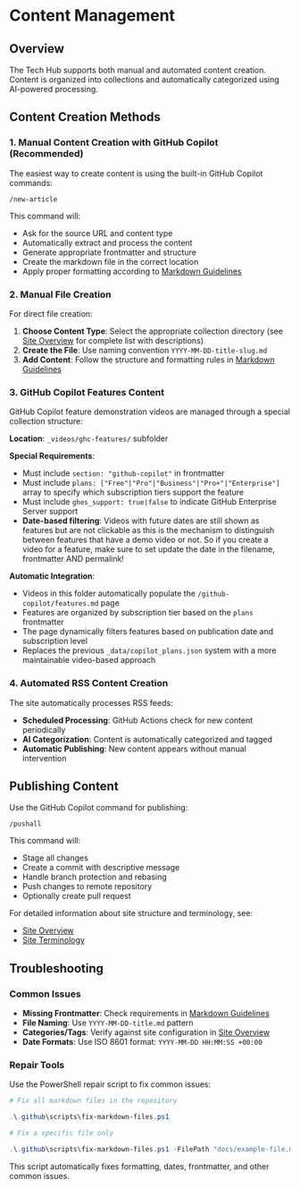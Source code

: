 # Content Management

## Overview

The Tech Hub supports both manual and automated content creation. Content is organized into collections and automatically categorized using AI-powered processing.

## Content Creation Methods

### 1. Manual Content Creation with GitHub Copilot (Recommended)

The easiest way to create content is using the built-in GitHub Copilot commands:

```text
/new-article
```

This command will:

- Ask for the source URL and content type
- Automatically extract and process the content
- Generate appropriate frontmatter and structure
- Create the markdown file in the correct location
- Apply proper formatting according to [Markdown Guidelines](markdown-guidelines.md)

### 2. Manual File Creation

For direct file creation:

1. **Choose Content Type**: Select the appropriate collection directory (see [Site Overview](site-overview.md) for complete list with descriptions)
2. **Create the File**: Use naming convention `YYYY-MM-DD-title-slug.md`
3. **Add Content**: Follow the structure and formatting rules in [Markdown Guidelines](markdown-guidelines.md)

### 3. GitHub Copilot Features Content

GitHub Copilot feature demonstration videos are managed through a special collection structure:

**Location**: `_videos/ghc-features/` subfolder

**Special Requirements**:

- Must include `section: "github-copilot"` in frontmatter
- Must include `plans: ["Free"|"Pro"|"Business"|"Pro+"|"Enterprise"]` array to specify which subscription tiers support the feature
- Must include `ghes_support: true|false` to indicate GitHub Enterprise Server support
- **Date-based filtering**: Videos with future dates are still shown as features but are not clickable as this is the mechanism to distinguish between features that have a demo video or not. So if you create a video for a feature, make sure to set update the date in the filename, frontmatter AND permalink!

**Automatic Integration**:

- Videos in this folder automatically populate the `/github-copilot/features.md` page
- Features are organized by subscription tier based on the `plans` frontmatter
- The page dynamically filters features based on publication date and subscription level
- Replaces the previous `_data/copilot_plans.json` system with a more maintainable video-based approach

### 4. Automated RSS Content Creation

The site automatically processes RSS feeds:

- **Scheduled Processing**: GitHub Actions check for new content periodically
- **AI Categorization**: Content is automatically categorized and tagged
- **Automatic Publishing**: New content appears without manual intervention

## Publishing Content

Use the GitHub Copilot command for publishing:

```text
/pushall
```

This command will:

- Stage all changes
- Create a commit with descriptive message
- Handle branch protection and rebasing
- Push changes to remote repository
- Optionally create pull request

For detailed information about site structure and terminology, see:

- [Site Overview](site-overview.md)
- [Site Terminology](terminology.md)

## Troubleshooting

### Common Issues

- **Missing Frontmatter**: Check requirements in [Markdown Guidelines](markdown-guidelines.md)
- **File Naming**: Use `YYYY-MM-DD-title.md` pattern
- **Categories/Tags**: Verify against site configuration in [Site Overview](site-overview.md)
- **Date Formats**: Use ISO 8601 format: `YYYY-MM-DD HH:MM:SS +00:00`

### Repair Tools

Use the PowerShell repair script to fix common issues:

```powershell
# Fix all markdown files in the repository

.\.github\scripts\fix-markdown-files.ps1

# Fix a specific file only

.\.github\scripts\fix-markdown-files.ps1 -FilePath "docs/example-file.md"
```

This script automatically fixes formatting, dates, frontmatter, and other common issues.
